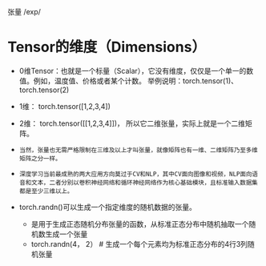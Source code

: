 张量/exp/# Tensor的维度（Dimensions）- 0维Tensor：也就是一个标量（Scalar），它没有维度，仅仅是一个单一的数值。例如，温度值、价格或者某个计数。举例说明：torch.tensor(1)、 torch.tensor(2)- 1维： torch.tensor([1,2,3,4])- 2维： torch.tensor([[1,2,3,4]])， 所以它二维张量，实际上就是一个二维矩阵。- `当然，张量也无需严格限制在三维及以上才叫张量，就像矩阵也有一维、二维矩阵乃至多维矩阵之分一样。`- `深度学习当前最成熟的两大应用方向莫过于CV和NLP，其中CV面向图像和视频，NLP面向语音和文本，二者分别以卷积神经网络和循环神经网络作为核心基础模块，且标准输入数据集都是至少三维以上。`- torch.randn()可以生成一个指定维度的随机数据的张量。	- 是用于生成正态随机分布张量的函数，从标准正态分布中随机抽取一个随机数生成一个张量	- torch.randn(4， 2） # 生成一个每个元素均为标准正态分布的4行3列随机张量
